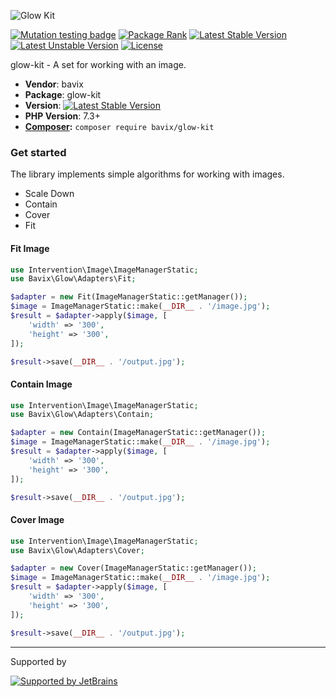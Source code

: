 ![Glow Kit](https://user-images.githubusercontent.com/5111255/47511169-50ef2c80-d882-11e8-8718-1ecabddb8a7d.png)

[![Mutation testing badge](https://badge.stryker-mutator.io/github.com/bavix/glow-kit/master)](https://packagist.org/packages/bavix/glow-kit)
[![Package Rank](https://phppackages.org/p/bavix/glow-kit/badge/rank.svg)](https://packagist.org/packages/bavix/glow-kit)
[![Latest Stable Version](https://poser.pugx.org/bavix/glow-kit/v/stable)](https://packagist.org/packages/bavix/glow-kit)
[![Latest Unstable Version](https://poser.pugx.org/bavix/glow-kit/v/unstable)](https://packagist.org/packages/bavix/glow-kit)
[![License](https://poser.pugx.org/bavix/glow-kit/license)](https://packagist.org/packages/bavix/glow-kit)

glow-kit - A set for working with an image.


* **Vendor**: bavix
* **Package**: glow-kit
* **Version**: [![Latest Stable Version](https://poser.pugx.org/bavix/laravel-wallet/v/stable)](https://packagist.org/packages/bavix/glow-kit)
* **PHP Version**: 7.3+ 
* **[Composer](https://getcomposer.org/):** `composer require bavix/glow-kit`

### Get started

The library implements simple algorithms for working with images.
- Scale Down
- Contain
- Cover
- Fit

#### Fit Image

```php
use Intervention\Image\ImageManagerStatic;
use Bavix\Glow\Adapters\Fit;

$adapter = new Fit(ImageManagerStatic::getManager());
$image = ImageManagerStatic::make(__DIR__ . '/image.jpg');
$result = $adapter->apply($image, [
    'width' => '300',
    'height' => '300',
]);

$result->save(__DIR__ . '/output.jpg');
```

#### Contain Image

```php
use Intervention\Image\ImageManagerStatic;
use Bavix\Glow\Adapters\Contain;

$adapter = new Contain(ImageManagerStatic::getManager());
$image = ImageManagerStatic::make(__DIR__ . '/image.jpg');
$result = $adapter->apply($image, [
    'width' => '300',
    'height' => '300',
]);

$result->save(__DIR__ . '/output.jpg');
```

#### Cover Image

```php
use Intervention\Image\ImageManagerStatic;
use Bavix\Glow\Adapters\Cover;

$adapter = new Cover(ImageManagerStatic::getManager());
$image = ImageManagerStatic::make(__DIR__ . '/image.jpg');
$result = $adapter->apply($image, [
    'width' => '300',
    'height' => '300',
]);

$result->save(__DIR__ . '/output.jpg');
```

---
Supported by

[![Supported by JetBrains](https://cdn.rawgit.com/bavix/development-through/46475b4b/jetbrains.svg)](https://www.jetbrains.com/)
